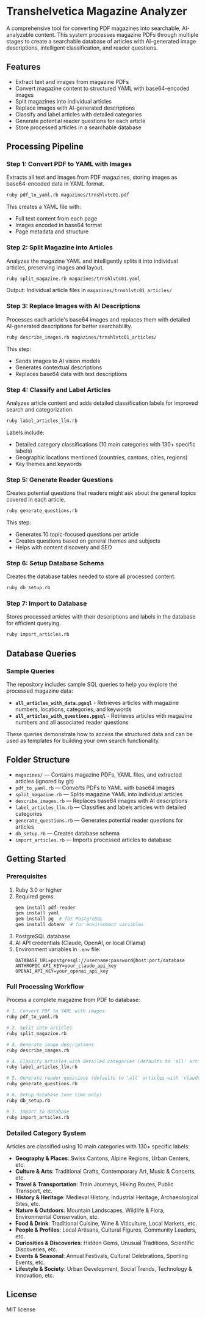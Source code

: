 # Transhelvetica Magazine Analyzer

A comprehensive tool for converting PDF magazines into searchable, AI-analyzable content. This system processes magazine PDFs through multiple stages to create a searchable database of articles with AI-generated image descriptions, intelligent classification, and reader questions.

## Features
- Extract text and images from magazine PDFs
- Convert magazine content to structured YAML with base64-encoded images
- Split magazines into individual articles
- Replace images with AI-generated descriptions
- Classify and label articles with detailed categories
- Generate potential reader questions for each article
- Store processed articles in a searchable database

## Processing Pipeline

### Step 1: Convert PDF to YAML with Images
Extracts all text and images from PDF magazines, storing images as base64-encoded data in YAML format.

```bash
ruby pdf_to_yaml.rb magazines/trnshlvtc01.pdf
```

This creates a YAML file with:
- Full text content from each page
- Images encoded in base64 format
- Page metadata and structure

### Step 2: Split Magazine into Articles
Analyzes the magazine YAML and intelligently splits it into individual articles, preserving images and layout.

```bash
ruby split_magazine.rb magazines/trnshlvtc01.yaml
```

Output: Individual article files in `magazines/trnshlvtc01_articles/`

### Step 3: Replace Images with AI Descriptions
Processes each article's base64 images and replaces them with detailed AI-generated descriptions for better searchability.

```bash
ruby describe_images.rb magazines/trnshlvtc01_articles/
```

This step:
- Sends images to AI vision models
- Generates contextual descriptions
- Replaces base64 data with text descriptions

### Step 4: Classify and Label Articles
Analyzes article content and adds detailed classification labels for improved search and categorization.

```bash
ruby label_articles_llm.rb
```

Labels include:
- Detailed category classifications (10 main categories with 130+ specific labels)
- Geographic locations mentioned (countries, cantons, cities, regions)
- Key themes and keywords

### Step 5: Generate Reader Questions
Creates potential questions that readers might ask about the general topics covered in each article.

```bash
ruby generate_questions.rb
```

This step:
- Generates 10 topic-focused questions per article
- Creates questions based on general themes and subjects
- Helps with content discovery and SEO

### Step 6: Setup Database Schema
Creates the database tables needed to store all processed content.

```bash
ruby db_setup.rb
```

### Step 7: Import to Database
Stores processed articles with their descriptions and labels in the database for efficient querying.

```bash
ruby import_articles.rb
```

## Database Queries

### Sample Queries
The repository includes sample SQL queries to help you explore the processed magazine data:

- **`all_articles_with_data.pgsql`** - Retrieves articles with magazine numbers, locations, categories, and keywords
- **`all_articles_with_questions.pgsql`** - Retrieves articles with magazine numbers and all associated reader questions

These queries demonstrate how to access the structured data and can be used as templates for building your own search functionality.

## Folder Structure
- `magazines/` — Contains magazine PDFs, YAML files, and extracted articles (ignored by git)
- `pdf_to_yaml.rb` — Converts PDFs to YAML with base64 images
- `split_magazine.rb` — Splits magazine YAML into individual articles
- `describe_images.rb` — Replaces base64 images with AI descriptions
- `label_articles_llm.rb` — Classifies and labels articles with detailed categories
- `generate_questions.rb` — Generates potential reader questions for articles
- `db_setup.rb` — Creates database schema
- `import_articles.rb` — Imports processed articles to database

## Getting Started

### Prerequisites
1. Ruby 3.0 or higher
2. Required gems:
   ```bash
   gem install pdf-reader
   gem install yaml
   gem install pg  # for PostgreSQL
   gem install dotenv  # for environment variables
   ```
3. PostgreSQL database
4. AI API credentials (Claude, OpenAI, or local Ollama)
5. Environment variables in `.env` file:
   ```
   DATABASE_URL=postgresql://username:password@host:port/database
   ANTHROPIC_API_KEY=your_claude_api_key
   OPENAI_API_KEY=your_openai_api_key
   ```

### Full Processing Workflow
Process a complete magazine from PDF to database:

```bash
# 1. Convert PDF to YAML with images
ruby pdf_to_yaml.rb

# 2. Split into articles
ruby split_magazine.rb

# 3. Generate image descriptions
ruby describe_images.rb

# 4. Classify articles with detailed categories (defaults to 'all' articles with 'claude')
ruby label_articles_llm.rb

# 5. Generate reader questions (defaults to 'all' articles with 'claude')
ruby generate_questions.rb

# 6. Setup database (one time only)
ruby db_setup.rb

# 7. Import to database
ruby import_articles.rb
```

### Detailed Category System
Articles are classified using 10 main categories with 130+ specific labels:

- **Geography & Places**: Swiss Cantons, Alpine Regions, Urban Centers, etc.
- **Culture & Arts**: Traditional Crafts, Contemporary Art, Music & Concerts, etc.
- **Travel & Transportation**: Train Journeys, Hiking Routes, Public Transport, etc.
- **History & Heritage**: Medieval History, Industrial Heritage, Archaeological Sites, etc.
- **Nature & Outdoors**: Mountain Landscapes, Wildlife & Flora, Environmental Conservation, etc.
- **Food & Drink**: Traditional Cuisine, Wine & Viticulture, Local Markets, etc.
- **People & Profiles**: Local Artisans, Cultural Figures, Community Leaders, etc.
- **Curiosities & Discoveries**: Hidden Gems, Unusual Traditions, Scientific Discoveries, etc.
- **Events & Seasonal**: Annual Festivals, Cultural Celebrations, Sporting Events, etc.
- **Lifestyle & Society**: Urban Development, Social Trends, Technology & Innovation, etc.

## License

MIT license
